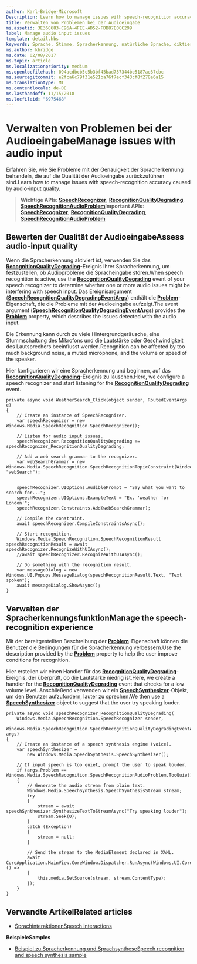 ```yaml
---
author: Karl-Bridge-Microsoft
Description: Learn how to manage issues with speech-recognition accuracy caused by audio-input quality.
title: Verwalten von Problemen bei der Audioeingabe
ms.assetid: 3E36C683-C96A-4FEE-AD52-FDB87E0CC299
label: Manage audio input issues
template: detail.hbs
keywords: Sprache, Stimme, Spracherkennung, natürliche Sprache, diktieren, Eingabe, Benutzerinteraktion
ms.author: kbridge
ms.date: 02/08/2017
ms.topic: article
ms.localizationpriority: medium
ms.openlocfilehash: 094acdbcb5c5b3bf45bad757344be5187ae37cbc
ms.sourcegitcommit: e2fca6c79f31e521ba76f7ecf343cf8f278e6a15
ms.translationtype: MT
ms.contentlocale: de-DE
ms.lasthandoff: 11/15/2018
ms.locfileid: "6975468"
---
```

# <a name="manage-issues-with-audio-input"></a><span data-ttu-id="5a42e-103">Verwalten von Problemen bei der Audioeingabe</span><span class="sxs-lookup"><span data-stu-id="5a42e-103">Manage issues with audio input</span></span>


<span data-ttu-id="5a42e-104">Erfahren Sie, wie Sie Probleme mit der Genauigkeit der Spracherkennung behandeln, die auf die Qualität der Audioeingabe zurückzuführen sind.</span><span class="sxs-lookup"><span data-stu-id="5a42e-104">Learn how to manage issues with speech-recognition accuracy caused by audio-input quality.</span></span>

> <span data-ttu-id="5a42e-105">**Wichtige APIs**: [**SpeechRecognizer**](https://msdn.microsoft.com/library/windows/apps/dn653226), [**RecognitionQualityDegrading**](https://msdn.microsoft.com/library/windows/apps/dn653243), [**SpeechRecognitionAudioProblem**](https://msdn.microsoft.com/library/windows/apps/dn631406)</span><span class="sxs-lookup"><span data-stu-id="5a42e-105">**Important APIs**: [**SpeechRecognizer**](https://msdn.microsoft.com/library/windows/apps/dn653226), [**RecognitionQualityDegrading**](https://msdn.microsoft.com/library/windows/apps/dn653243), [**SpeechRecognitionAudioProblem**](https://msdn.microsoft.com/library/windows/apps/dn631406)</span></span>


## <a name="assess-audio-input-quality"></a><span data-ttu-id="5a42e-106">Bewerten der Qualität der Audioeingabe</span><span class="sxs-lookup"><span data-stu-id="5a42e-106">Assess audio-input quality</span></span>


<span data-ttu-id="5a42e-107">Wenn die Spracherkennung aktiviert ist, verwenden Sie das [**RecognitionQualityDegrading**](https://msdn.microsoft.com/library/windows/apps/dn653243)-Ereignis Ihrer Spracherkennung, um festzustellen, ob Audioprobleme die Spracheingabe stören.</span><span class="sxs-lookup"><span data-stu-id="5a42e-107">When speech recognition is active, use the [**RecognitionQualityDegrading**](https://msdn.microsoft.com/library/windows/apps/dn653243) event of your speech recognizer to determine whether one or more audio issues might be interfering with speech input.</span></span> <span data-ttu-id="5a42e-108">Das Ereignisargument ([**SpeechRecognitionQualityDegradingEventArgs**](https://msdn.microsoft.com/library/windows/apps/dn631430)) enthält die [**Problem**](https://msdn.microsoft.com/library/windows/apps/dn631431)-Eigenschaft, die die Probleme mit der Audioeingabe aufzeigt.</span><span class="sxs-lookup"><span data-stu-id="5a42e-108">The event argument ([**SpeechRecognitionQualityDegradingEventArgs**](https://msdn.microsoft.com/library/windows/apps/dn631430)) provides the [**Problem**](https://msdn.microsoft.com/library/windows/apps/dn631431) property, which describes the issues detected with the audio input.</span></span>

<span data-ttu-id="5a42e-109">Die Erkennung kann durch zu viele Hintergrundgeräusche, eine Stummschaltung des Mikrofons und die Lautstärke oder Geschwindigkeit des Lautsprechers beeinflusst werden.</span><span class="sxs-lookup"><span data-stu-id="5a42e-109">Recognition can be affected by too much background noise, a muted microphone, and the volume or speed of the speaker.</span></span>

<span data-ttu-id="5a42e-110">Hier konfigurieren wir eine Spracherkennung und beginnen, auf das [**RecognitionQualityDegrading**](https://msdn.microsoft.com/library/windows/apps/dn653243)-Ereignis zu lauschen.</span><span class="sxs-lookup"><span data-stu-id="5a42e-110">Here, we configure a speech recognizer and start listening for the [**RecognitionQualityDegrading**](https://msdn.microsoft.com/library/windows/apps/dn653243) event.</span></span>

```CSharp
private async void WeatherSearch_Click(object sender, RoutedEventArgs e)
{
    // Create an instance of SpeechRecognizer.
    var speechRecognizer = new Windows.Media.SpeechRecognition.SpeechRecognizer();

    // Listen for audio input issues.
    speechRecognizer.RecognitionQualityDegrading += speechRecognizer_RecognitionQualityDegrading;

    // Add a web search grammar to the recognizer.
    var webSearchGrammar = new Windows.Media.SpeechRecognition.SpeechRecognitionTopicConstraint(Windows.Media.SpeechRecognition.SpeechRecognitionScenario.WebSearch, "webSearch");


    speechRecognizer.UIOptions.AudiblePrompt = "Say what you want to search for...";
    speechRecognizer.UIOptions.ExampleText = "Ex. 'weather for London'";
    speechRecognizer.Constraints.Add(webSearchGrammar);

    // Compile the constraint.
    await speechRecognizer.CompileConstraintsAsync();

    // Start recognition.
    Windows.Media.SpeechRecognition.SpeechRecognitionResult speechRecognitionResult = await speechRecognizer.RecognizeWithUIAsync();
    //await speechRecognizer.RecognizeWithUIAsync();

    // Do something with the recognition result.
    var messageDialog = new Windows.UI.Popups.MessageDialog(speechRecognitionResult.Text, "Text spoken");
    await messageDialog.ShowAsync();
}
```

## <a name="manage-the-speech-recognition-experience"></a><span data-ttu-id="5a42e-111">Verwalten der Spracherkennungsfunktion</span><span class="sxs-lookup"><span data-stu-id="5a42e-111">Manage the speech-recognition experience</span></span>


<span data-ttu-id="5a42e-112">Mit der bereitgestellten Beschreibung der [**Problem**](https://msdn.microsoft.com/library/windows/apps/dn631431)-Eigenschaft können die Benutzer die Bedingungen für die Spracherkennung verbessern.</span><span class="sxs-lookup"><span data-stu-id="5a42e-112">Use the description provided by the [**Problem**](https://msdn.microsoft.com/library/windows/apps/dn631431) property to help the user improve conditions for recognition.</span></span>

<span data-ttu-id="5a42e-113">Hier erstellen wir einen Handler für das [**RecognitionQualityDegrading**](https://msdn.microsoft.com/library/windows/apps/dn653243)-Ereignis, der überprüft, ob die Lautstärke niedrig ist.</span><span class="sxs-lookup"><span data-stu-id="5a42e-113">Here, we create a handler for the [**RecognitionQualityDegrading**](https://msdn.microsoft.com/library/windows/apps/dn653243) event that checks for a low volume level.</span></span> <span data-ttu-id="5a42e-114">Anschließend verwenden wir ein [**SpeechSynthesizer**](https://msdn.microsoft.com/library/windows/apps/dn298152)-Objekt, um den Benutzer aufzufordern, lauter zu sprechen.</span><span class="sxs-lookup"><span data-stu-id="5a42e-114">We then use a [**SpeechSynthesizer**](https://msdn.microsoft.com/library/windows/apps/dn298152) object to suggest that the user try speaking louder.</span></span>

```CSharp
private async void speechRecognizer_RecognitionQualityDegrading(
    Windows.Media.SpeechRecognition.SpeechRecognizer sender,
    Windows.Media.SpeechRecognition.SpeechRecognitionQualityDegradingEventArgs args)
{
    // Create an instance of a speech synthesis engine (voice).
    var speechSynthesizer =
        new Windows.Media.SpeechSynthesis.SpeechSynthesizer();

    // If input speech is too quiet, prompt the user to speak louder.
    if (args.Problem == Windows.Media.SpeechRecognition.SpeechRecognitionAudioProblem.TooQuiet)
    {
        // Generate the audio stream from plain text.
        Windows.Media.SpeechSynthesis.SpeechSynthesisStream stream;
        try
        {
            stream = await speechSynthesizer.SynthesizeTextToStreamAsync("Try speaking louder");
            stream.Seek(0);
        }
        catch (Exception)
        {
            stream = null;
        }

        // Send the stream to the MediaElement declared in XAML.
        await CoreApplication.MainView.CoreWindow.Dispatcher.RunAsync(Windows.UI.Core.CoreDispatcherPriority.High, () =>
        {
            this.media.SetSource(stream, stream.ContentType);
        });
    }
}
```

## <a name="related-articles"></a><span data-ttu-id="5a42e-115">Verwandte Artikel</span><span class="sxs-lookup"><span data-stu-id="5a42e-115">Related articles</span></span>


* [<span data-ttu-id="5a42e-116">Sprachinteraktionen</span><span class="sxs-lookup"><span data-stu-id="5a42e-116">Speech interactions</span></span>](speech-interactions.md)

**<span data-ttu-id="5a42e-117">Beispiele</span><span class="sxs-lookup"><span data-stu-id="5a42e-117">Samples</span></span>**
* [<span data-ttu-id="5a42e-118">Beispiel zu Spracherkennung und Sprachsynthese</span><span class="sxs-lookup"><span data-stu-id="5a42e-118">Speech recognition and speech synthesis sample</span></span>](http://go.microsoft.com/fwlink/p/?LinkID=619897)
 

 




